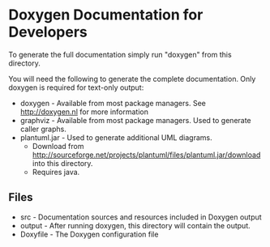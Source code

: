 <!--
Copyright (c) 2023 The Johns Hopkins University Applied Physics
Laboratory LLC.

This file is part of the Delay-Tolerant Networking Management
Architecture (DTNMA) Tools package.

Licensed under the Apache License, Version 2.0 (the "License");
you may not use this file except in compliance with the License.
You may obtain a copy of the License at
    http://www.apache.org/licenses/LICENSE-2.0
Unless required by applicable law or agreed to in writing, software
distributed under the License is distributed on an "AS IS" BASIS,
WITHOUT WARRANTIES OR CONDITIONS OF ANY KIND, either express or implied.
See the License for the specific language governing permissions and
limitations under the License.
-->
# Doxygen Documentation for Developers

To generate the full documentation simply run "doxygen" from this directory.


You will need the following to generate the complete documentation.  Only doxygen is required for text-only output:
- doxygen - Available from most package managers.  See http://doxygen.nl for more information
- graphviz - Available from most package managers.  Used to generate caller graphs.
- plantuml.jar - Used to generate additional UML diagrams.
  - Download from http://sourceforge.net/projects/plantuml/files/plantuml.jar/download into this directory.
  - Requires java.


## Files

- src - Documentation sources and resources included in Doxygen output
- output - After running doxygen, this directory will contain the output.
- Doxyfile - The Doxygen configuration file
